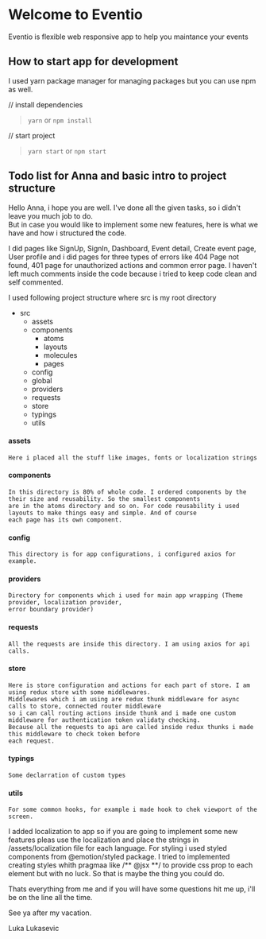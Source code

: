 # Welcome to Eventio

Eventio is flexible web responsive app to help you maintance your events

## How to start app for development

I used yarn package manager for managing packages but you can use npm as well.

// install dependencies

> `yarn`
>or
> `npm install`

// start project

> `yarn start` or `npm start`

## Todo list for Anna and basic intro to project structure

Hello Anna, i hope you are well. I've done all the given tasks, so i didn't leave you much job to do.</br>
But in case you would like to implement some new features, here is what we have and how i structured the code.

I did pages like SignUp, SignIn, Dashboard, Event detail, Create event page, User profile and i did pages for three types
of errors like 404 Page not found, 401 page for unauthorized actions and common error page. I haven't left much 
comments inside the code because i tried to keep code clean and self commented.

I used following project structure where src is my root directory

- src
    - assets
    - components
        - atoms
        - layouts
        - molecules
        - pages
    - config
    - global
    - providers
    - requests
    - store
    - typings
    - utils

#### assets
    Here i placed all the stuff like images, fonts or localization strings
 
#### components
    In this directory is 80% of whole code. I ordered components by the their size and reusability. So the smallest components
    are in the atoms directory and so on. For code reusability i used layouts to make things easy and simple. And of course
    each page has its own component.

#### config 
    This directory is for app configurations, i configured axios for example.
    
#### providers
    Directory for components which i used for main app wrapping (Theme provider, localization provider,
    error boundary provider)
    
#### requests
    All the requests are inside this directory. I am using axios for api calls.
    
#### store
    Here is store configuration and actions for each part of store. I am using redux store with some middlewares.
    Middlewares which i am using are redux thunk middleware for async calls to store, connected router middleware
    so i can call routing actions inside thunk and i made one custom middleware for authentication token validaty checking.
    Because all the requests to api are called inside redux thunks i made this middleware to check token before
    each request.

#### typings
    Some declarration of custom types 
    
#### utils
    For some common hooks, for example i made hook to chek viewport of the screen.


I added localization to app so if you are going to implement some new features pleas use the localization
and place the strings in /assets/localization file for each language. 
For styling i used styled components from @emotion/styled package. I tried to implemented creating styles
whith pragmaa like /** @jsx **/ to provide css prop to each element but with no luck. So that is maybe the thing
you could do.

Thats everything from me and if you will have some questions hit me up, i'll be on the line all the time.

See ya after my vacation.

Luka Lukasevic


